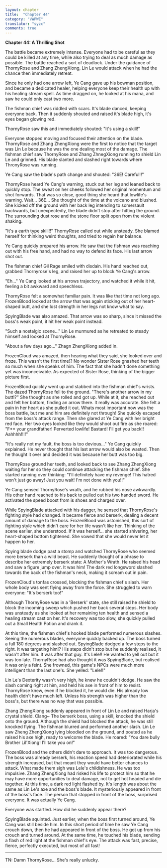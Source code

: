 ```yaml
---
layout: chapter
title:  "Chapter 44"
category: "VWPWE"
translator: "syzc"
comments: true
---
```


**Chapter 44: A Thrilling Shot**
 
The battle became extremely intense. Everyone had to be careful as they could be killed at any time, while also trying to deal as much damage as possible. The battle reached a sort of deadlock. Under the guidance of ThornyRose and Zhang ZhengXiong, Lin Le would attack when he had the chance then immediately retreat.
 
Since he only had one arrow left, Ye Cang gave up his bowman position, and became a dedicated healer, helping everyone keep their health up with his healing stream spell. As time dragged on, he looked at his mana, and saw he could only cast two more.
 
The fishman chief was riddled with scars. It's blade danced, keeping everyone back. Then it suddenly shouted and raised it's blade high, it's eyes began glowing red.
 
ThornyRose saw this and immediately shouted: "It's using a skill!"
 
Everyone stopped moving and focused their attention on the blade. ThornyRose and Zhang ZhengXiong were the first to notice that the target was Lin Le because he was the one dealing most of the damage. The fishman chief saw ThornyRose and Zhang ZhnegXiong running to shield Lin Le and grinned. His blade slanted and slashed right towards where ThronyRose was running. 
 
Ye Cang saw the blade's path change and shouted: "36E! Careful!!"
 
ThornyRose heard Ye Cang's warning, stuck out her leg and leaned back to quickly stop. The sweat on her cheeks followed her original momentum and shot forwards. That was so close, good thing she heard that lowlife's warning. Wait... 36E... She thought of the time at the volcano and blushed. She kicked off the ground with her back leg intending to somersault backwards, but unexpectedly, the blade didn't stop after hitting the ground. The surrounding dust rose and the stone floor split open from the violent shaking.  
 
"It's a earth type skill!!" ThornyRose called out while unsteady. She blamed herself for thinking weird thoughts, and tried to regain her balance.
 
Ye Cang quickly prepared his arrow. He saw that the fishman was reaching out with his free hand, and had no way to defend its face. His last arrow shot out.
 
The fishman chief Gil Rage smiled with disdain. His hand reached out, grabbed Thornyrose's leg, and raised her up to block Ye Cang's arrow. 
 
"Eh..." Ye Cang looked at his arrows trajectory, and watched it while it hit, feeling a bit awkward and speechless.
 
ThornyRose felt a somewhat familiar pain. It was like that time not long ago.  FrozenBlood looked at the arrow that was again sticking out of her heart-shaped butt, and she lost strength in her legs not know what to say.
 
SpyingBlade was also amazed. That arrow was so sharp, since it missed the boss's weak point, it hit her weak point instead. 
 
"Such a nostalgic scene..." Lin Le murmured as he retreated to steady himself and looked at ThornyRose.
 
"About a few days ago..." Zhagn ZhengXiong added in.
 
FrozenCloud was amazed, then hearing what they said, she looked over and froze. This wasn't the first time!? No wonder Sister Rose gnashed her teeth so much when she speaks of him. The fact that she hadn't done something yet was inconceivable. As expected of Sister Rose, thinking of the bigger picture first.
 
FrozenBlood quickly went up and stabbed into the fishman chief's wrists. The dazed ThornyRose fell to the ground. "There's another arrow in my butt!?" She thought as she rolled and got up. While at it, she reached out and felt her bottom, finding an arrow there. It really was accurate. She felt a pain in her heart as she pulled it out. Whats most important now was the boss battle, but me and him are definitely not through! She quickly escaped from the boss's attack range. Then she glared at Ye Cang with her bright red face. Her two eyes looked like they would shoot out fire as she roared: "F\*\* your grandfather! Perverted lowlife! Bastard! I'll get you back!! Aahhhh!!!!"
 
"It's really not my fault, the boss is too devious..." Ye Cang quickly explained. He never thought that his last arrow would also be wasted. Then he thought it over and decided it was because her butt was too big.
 
ThornyRose ground her teeth, and looked back to see Zhang ZhengXiong waiting for her so they could continue attacking the fishman chief. She started running over thinking: "I'll definitely have my revenge! This hatred won't just go away! Just you wait! I'm not done with you!!"
 
Ye Cang sensed ThornyRose's wrath, and he rubbed his nose awkwardly. His other hand reached to his back to pulled out his two handed sword. He activated the speed boost from is shoes and charged over. 
 
While SpyingBlade attacked with his dagger, he sensed that ThornyRose's fighting style had changed. It became fierce and berserk, dealing a decent amount of damage to the boss. FrozenBlood was astonished, this sort of fighting style which didn't care for her life wasn't like her. Thinking of the scene earlier, she understood. If it was herself... she started shivering, her heart-shaped bottom tightened. She vowed that she would never let it happen to her.
 
Spying blade dodge past a stomp and watched ThornyRose who seemed more berserk than a wild beast. He suddenly thought of a phrase to describe her extremely berserk state: A Mother's Wrath. He raised his head and saw a figure jump over. It was him! The dark red longsword slashed towards the back of the fishman's neck, making it scream out in pain.
 
FrozenCloud's tonfas crossed, blocking the fishman chief's slash. Her whole body was sent flying away from the force. She struggled to warn everyone: "It's berserk too!"
 
Although ThornyRose was in a 'Berserk' state, she still raised he shield to block the incoming sweep which pushed her back several steps. Her body was unsteady as she looked at her remaining ten health and sensed a healing stream cast on her. It's recovery was too slow, she quickly pulled out a Small Health Potion and drank it.
 
At this time, the fishman chief's hooked blade performed numerous slashes. Seeing the numerous blades, everyone quickly backed up. The boss turned a full 180 degrees and slashed out. SpyingBlade dodged a few steps to the right. It was targeting him!?  His steps didn't stop but he suddenly realised, it wasn't after him. It was after that guy. It's Lele!! He wanted to yell out but it was too late. ThornyRose had also thought it was SpyingBlade, but realised it was only a feint. She frowned, this game's NPCs were much more intelligent than the last one's. She yelled: "Lele!!"
 
Lin Le's Dexterity wasn't very high, he knew he couldn't dodge. He saw the slash coming right at him, and held his axe in front of him to resist. ThornyRose knew, even if he blocked it, he would die. His already low health didn't have much left. Unless his strength was higher than the boss's, but there was no way that was possible.
 
Zhang ZhengXiong suddenly appeared in front of Lin Le and raised Harja's crystal shield. Clang~ The berserk boss, using a skill, knocked the shield onto the ground. Although the shield had blocked the attack, he was still knocked flying. The fishman blurred and performed another slash. Lin Le saw Zheng ZhengXiong lying bloodied on the ground, and pouted as he raised his axe high, ready to welcome the blade. He roared: "You dare bully Brother Lil'Xiong! I'll take you on!"
 
FrozenBlood and the others didn't dare to approach. It was too dangerous. The boss was already berserk, his reaction speed had deteriorated while his strength increased, but that meant they would have better chances to attack. What made them sigh was Lele's childishness. He was too impulsive. Zhang ZhengXiong had risked his life to protect him so that he may have more opportunities to deal damage, not to get hot headed and die together. At this time, a dark red light flashed by. It's length was about the same as Lin Le's axe and the boss's blade. It mysteriously appeared in front of the boss's face. The person that stopped in front of the boss, surprised everyone. It was actually Ye Cang.
 
Everyone was startled. How did he suddenly appear there?
 
SpyingBlade squinted. Just earlier, when the boss first turned around, Ye Cang was still beside him. In this short period of time he saw Ye Cang crouch down, then he had appeared in front of the boss. He got up from his crouch and turned around. At the same time, he touched his blade, sending a flash of red light at the fishman chief's eye. The attack was fast, precise, fierce, perfectly executed, but most of all fast!

---

TN: Damn ThornyRose... She's really unlucky.